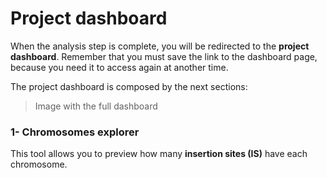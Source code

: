 # Project dashboard

When the analysis step is complete, you will be redirected to the **project dashboard**. Remember that you must save the link to the dashboard page, because you need it to access again at another time.

The project dashboard is composed by the next sections:

> Image with the full dashboard

### 1- Chromosomes explorer

This tool allows you to preview how many **insertion sites (IS)** have each chromosome.
